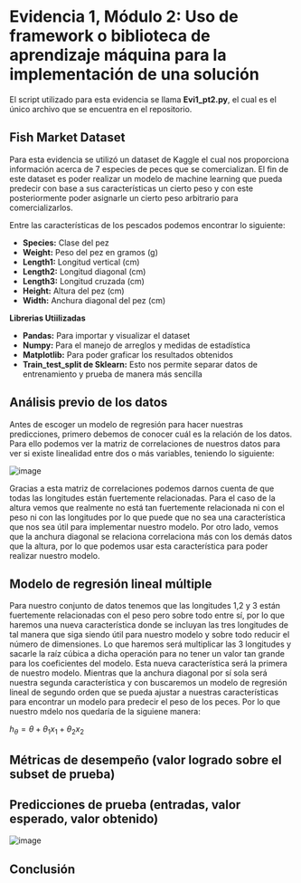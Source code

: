 # Evidencia 1, Módulo 2: Uso de framework o biblioteca de aprendizaje máquina para la implementación de una solución

El script utilizado para esta evidencia se llama __Evi1_pt2.py__, el cual es el único archivo que se encuentra en el repositorio.

## Fish Market Dataset
Para esta evidencia se utilizó un dataset de Kaggle el cual nos proporciona información acerca de 7 especies de peces que se comercializan. El fin de este dataset es poder realizar un modelo de machine learning que pueda predecir con base a sus características un cierto peso y con este posteriormente poder asignarle un cierto peso arbitrario para comercializarlos.

Entre las características de los pescados podemos encontrar lo siguiente:
* __Species:__ Clase del pez
* __Weight:__ Peso del pez en gramos (g)
* __Length1:__ Longitud vertical (cm)
* __Length2:__ Longitud diagonal (cm)
* __Length3:__ Longitud cruzada (cm)
* __Height:__ Altura del pez (cm)
* __Width:__ Anchura diagonal del pez (cm)

**Librerias Utiilizadas**
* __Pandas:__ Para importar y visualizar el dataset
* __Numpy:__ Para el manejo de arreglos y medidas de estadística
* __Matplotlib:__ Para poder graficar los resultados obtenidos
* __Train_test_split de Sklearn:__ Esto nos permite separar datos de entrenamiento y prueba de manera más sencilla

## Análisis previo de los datos
Antes de escoger un modelo de regresión para hacer nuestras predicciones, primero debemos de conocer cuál es la relación de los datos. Para ello podemos ver la matriz de correlaciones de nuestros datos para ver si existe linealidad entre dos o más variables, teniendo lo siguiente:

![image](https://user-images.githubusercontent.com/101605777/188798206-84b3f85b-fcba-480b-b4c3-cf1dfa1d974b.png)

Gracias a esta matriz de correlaciones podemos darnos cuenta de que todas las longitudes están fuertemente relacionadas. Para el caso de la altura vemos que realmente no está tan fuertemente relacionada ni con el peso ni con las longitudes por lo que puede que no sea una característica que nos sea útil para implementar nuestro modelo. Por otro lado, vemos que la anchura diagonal se relaciona correlaciona más con los demás datos que la altura, por lo que podemos usar esta característica para poder realizar nuestro modelo.

## Modelo de regresión lineal múltiple
Para nuestro conjunto de datos tenemos que las longitudes 1,2 y 3 están fuertemente relacionadas con el peso pero sobre todo entre sí, por lo que haremos una nueva característica donde se incluyan las tres longitudes de tal manera que siga siendo útil para nuestro modelo y sobre todo reducir el número de dimensiones. Lo que haremos será multiplicar las 3 longitudes y sacarle la raíz cúbica a dicha operación para no tener un valor tan grande para los coeficientes del modelo. Esta nueva característica será la primera de nuestro modelo. Mientras que la anchura diagonal por sí sola será nuestra segunda característica y con buscaremos un modelo de regresión lineal de segundo orden que se pueda ajustar a nuestras características para encontrar un modelo para predecir el peso de los peces. Por lo que nuestro mdelo nos quedaría de la siguiene manera:

$h_\theta=\theta+\theta_1x_1+\theta_2x_2$

## Métricas de desempeño (valor logrado sobre el subset de prueba)

## Predicciones de prueba (entradas, valor esperado, valor obtenido)

![image](https://user-images.githubusercontent.com/101605777/188798597-7575f2a8-3617-476d-8eb7-7fb6541493bf.png)


## Conclusión
